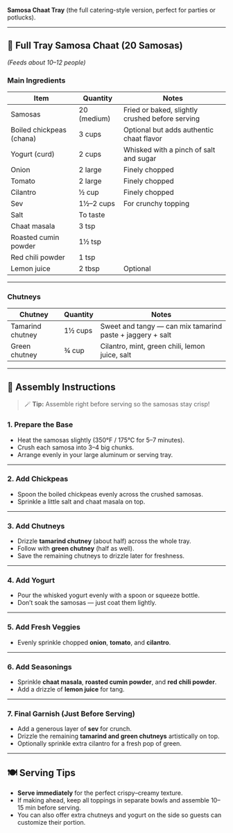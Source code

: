 **Samosa Chaat Tray** (the full catering-style version, perfect for parties or potlucks).

---

## 🧾 **Full Tray Samosa Chaat (20 Samosas)**

*(Feeds about 10–12 people)*

### **Main Ingredients**

| Item                     | Quantity    | Notes                                           |
| ------------------------ | ----------- | ----------------------------------------------- |
| Samosas                  | 20 (medium) | Fried or baked, slightly crushed before serving |
| Boiled chickpeas (chana) | 3 cups      | Optional but adds authentic chaat flavor        |
| Yogurt (curd)            | 2 cups      | Whisked with a pinch of salt and sugar          |
| Onion                    | 2 large     | Finely chopped                                  |
| Tomato                   | 2 large     | Finely chopped                                  |
| Cilantro                 | ½ cup       | Finely chopped                                  |
| Sev                      | 1½–2 cups   | For crunchy topping                             |
| Salt                     | To taste    |                                                 |
| Chaat masala             | 3 tsp       |                                                 |
| Roasted cumin powder     | 1½ tsp      |                                                 |
| Red chili powder         | 1 tsp       |                                                 |
| Lemon juice              | 2 tbsp      | Optional                                        |

---

### **Chutneys**

| Chutney          | Quantity | Notes                                                     |
| ---------------- | -------- | --------------------------------------------------------- |
| Tamarind chutney | 1½ cups  | Sweet and tangy — can mix tamarind paste + jaggery + salt |
| Green chutney    | ¾ cup    | Cilantro, mint, green chili, lemon juice, salt            |

---

## 🍳 **Assembly Instructions**

> 🪄 **Tip:** Assemble right before serving so the samosas stay crisp!

### **1. Prepare the Base**

* Heat the samosas slightly (350°F / 175°C for 5–7 minutes).
* Crush each samosa into 3–4 big chunks.
* Arrange evenly in your large aluminum or serving tray.

---

### **2. Add Chickpeas**

* Spoon the boiled chickpeas evenly across the crushed samosas.
* Sprinkle a little salt and chaat masala on top.

---

### **3. Add Chutneys**

* Drizzle **tamarind chutney** (about half) across the whole tray.
* Follow with **green chutney** (half as well).
* Save the remaining chutneys to drizzle later for freshness.

---

### **4. Add Yogurt**

* Pour the whisked yogurt evenly with a spoon or squeeze bottle.
* Don’t soak the samosas — just coat them lightly.

---

### **5. Add Fresh Veggies**

* Evenly sprinkle chopped **onion**, **tomato**, and **cilantro**.

---

### **6. Add Seasonings**

* Sprinkle **chaat masala**, **roasted cumin powder**, and **red chili powder**.
* Add a drizzle of **lemon juice** for tang.

---

### **7. Final Garnish (Just Before Serving)**

* Add a generous layer of **sev** for crunch.
* Drizzle the remaining **tamarind and green chutneys** artistically on top.
* Optionally sprinkle extra cilantro for a fresh pop of green.

---

## 🍽️ **Serving Tips**

* **Serve immediately** for the perfect crispy–creamy texture.
* If making ahead, keep all toppings in separate bowls and assemble 10–15 min before serving.
* You can also offer extra chutneys and yogurt on the side so guests can customize their portion.
